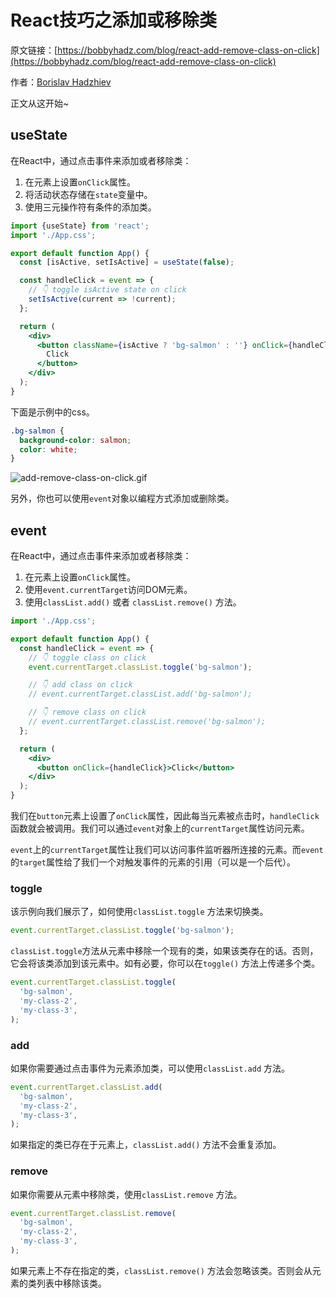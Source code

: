 # React技巧之添加或移除类

原文链接：[https://bobbyhadz.com/blog/react-add-remove-class-on-click](https://bobbyhadz.com/blog/react-add-remove-class-on-click)

作者：[Borislav Hadzhiev](https://bobbyhadz.com/about)

正文从这开始~

## useState

在React中，通过点击事件来添加或者移除类：

1. 在元素上设置`onClick`属性。
2. 将活动状态存储在`state`变量中。
3. 使用三元操作符有条件的添加类。

```jsx
import {useState} from 'react';
import './App.css';

export default function App() {
  const [isActive, setIsActive] = useState(false);

  const handleClick = event => {
    // 👇️ toggle isActive state on click
    setIsActive(current => !current);
  };

  return (
    <div>
      <button className={isActive ? 'bg-salmon' : ''} onClick={handleClick}>
        Click
      </button>
    </div>
  );
}
```

下面是示例中的css。

```css
.bg-salmon {
  background-color: salmon;
  color: white;
}
```

![add-remove-class-on-click.gif](https://p6-juejin.byteimg.com/tos-cn-i-k3u1fbpfcp/c1dcadd77328458e999039f7badde68c~tplv-k3u1fbpfcp-watermark.image?)

另外，你也可以使用`event`对象以编程方式添加或删除类。

## event

在React中，通过点击事件来添加或者移除类：

1. 在元素上设置`onClick`属性。
2. 使用`event.currentTarget`访问DOM元素。
3. 使用`classList.add()` 或者 `classList.remove()` 方法。

```jsx
import './App.css';

export default function App() {
  const handleClick = event => {
    // 👇️ toggle class on click
    event.currentTarget.classList.toggle('bg-salmon');

    // 👇️ add class on click
    // event.currentTarget.classList.add('bg-salmon');

    // 👇️ remove class on click
    // event.currentTarget.classList.remove('bg-salmon');
  };

  return (
    <div>
      <button onClick={handleClick}>Click</button>
    </div>
  );
}
```

我们在`button`元素上设置了`onClick`属性，因此每当元素被点击时，`handleClick`函数就会被调用。我们可以通过`event`对象上的`currentTarget`属性访问元素。

`event`上的`currentTarget`属性让我们可以访问事件监听器所连接的元素。而`event`的`target`属性给了我们一个对触发事件的元素的引用（可以是一个后代）。

### toggle

该示例向我们展示了，如何使用`classList.toggle` 方法来切换类。

```jsx
event.currentTarget.classList.toggle('bg-salmon');
```

`classList.toggle`方法从元素中移除一个现有的类，如果该类存在的话。否则，它会将该类添加到该元素中。如有必要，你可以在`toggle()` 方法上传递多个类。

```jsx
event.currentTarget.classList.toggle(
  'bg-salmon',
  'my-class-2',
  'my-class-3',
);
```

### add

如果你需要通过点击事件为元素添加类，可以使用`classList.add` 方法。

```jsx
event.currentTarget.classList.add(
  'bg-salmon',
  'my-class-2',
  'my-class-3',
);
```

如果指定的类已存在于元素上，`classList.add()` 方法不会重复添加。

### remove

如果你需要从元素中移除类，使用`classList.remove` 方法。

```jsx
event.currentTarget.classList.remove(
  'bg-salmon',
  'my-class-2',
  'my-class-3',
);
```

如果元素上不存在指定的类，`classList.remove()` 方法会忽略该类。否则会从元素的类列表中移除该类。